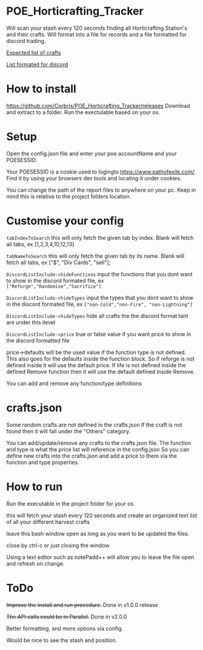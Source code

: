 

# POE_Horticrafting_Tracker
Will scan your stash every 120 seconds finding all Horticrafting Station's and their crafts. Will format into a file for records and a file formatted for discord trading. 

[Expected list of crafts](https://github.com/Corbris/POE_Horticrafting_Tracker/blob/master/REPORTS/CraftList.txt)

[List formated for discord](https://github.com/Corbris/POE_Horticrafting_Tracker/blob/master/REPORTS/CraftList_Discord.txt)

# How to install
https://github.com/Corbris/POE_Horticrafting_Tracker/releases
Download and extract to a folder. Run the exectulable based on your os.

# Setup
Open the config.json file and enter your poe accountName and your POESESSID.

Your POESESSID is a cookie used to logingto https://www.pathofexile.com/. Find it by using your browsers dev tools and locating it under cookies.

You can change the path of the report files to anywhere on your pc. Keep in mind this is relative to the project folders location.


# Customise your config
`tabIndexToSearch` this will only fetch the given tab by index. Blank will fetch all tabs, ex [1,2,3,4,10,12,13]

`tabNameToSearch` this will only fetch the given tab by its name. Blank will fetch all tabs, ex ["$", "Div Cards", "sell"];

`DiscordListInclude->hideFunctions` input the functions that you dont want to show in the discord formated file, ex `["Reforge","Randomise","Sacrifice"]`

`DiscordListInclude->hideTypes` input the types that you dont want to show in the discord formated file, ex  `["non-Cold","non-Fire", "non-Lightning"]`

`DiscordListInclude->hideTypes` hide all crafts the the discord format taht are under this ilevel

`DiscordListInclude->price` true or false value if you want price to show in the discord formatted file

price->defaults will be the used value if the function type is not defined. This also goes for the defaults inside the function block. So if reforge is not defined inside it will use the default price. If life is not defined inside the defined Remove function then it will use the default defined inside Remove.

You can add and remove any function/type definitions

# crafts.json
Some random crafts are not defined in the crafts.json If the craft is not found then it will fall under the "Others" category.

You can add/update/remove any crafts to the crafts.json file. The function and type is what the price list will reference in the config.json So you can define new crafts into the crafts.json and add a price to them via the function and type properties. 


# How to run
Run the executable in the project folder for your os.

this will fetch your stash every 120 seconds and create an organized text list of all your different harvest crafts

leave this bash window open as long as you want to be updated the files.

close by ctrl-c or just closing the window

Using a text editor such as notePadd++ will allow you to leave the file open and refresh on change.


# ToDo
~~Improve the install and run procedure.~~ Done in v1.0.0 release

~~The API calls could be in Parallel.~~ Done in v2.0.0

Better formatting, and more options via config. 

Would be nice to see the stash and position. 

